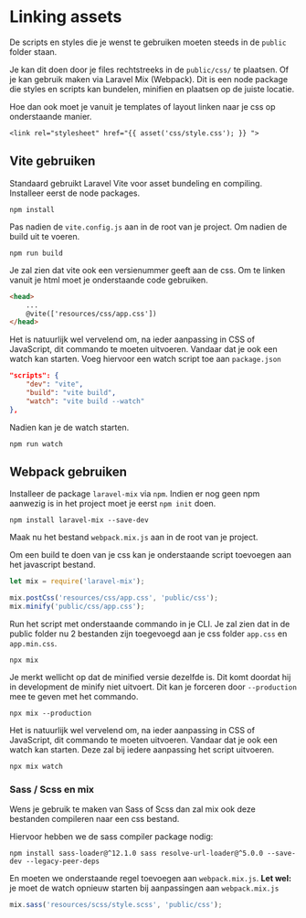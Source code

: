 # Linking assets

De scripts en styles die je wenst te gebruiken moeten steeds in de `public` folder staan.

Je kan dit doen door je files rechtstreeks in de `public/css/` te plaatsen. Of je kan gebruik maken via Laravel Mix (Webpack). Dit is een node package die styles en scripts kan bundelen, minifien en plaatsen op de juiste locatie.

Hoe dan ook moet je vanuit je templates of layout linken naar je css op onderstaande manier.
```
<link rel="stylesheet" href="{{ asset('css/style.css'); }} ">
```

## Vite gebruiken

Standaard gebruikt Laravel Vite voor asset bundeling en compiling. Installeer eerst de node packages.

``` shell
npm install
```

Pas nadien de `vite.config.js` aan in de root van je project. Om nadien de build uit te voeren.

``` shell
npm run build
```

Je zal zien dat vite ook een versienummer geeft aan de css. Om te linken vanuit je html moet je onderstaande code gebruiken.
``` html
<head>
    ...
    @vite(['resources/css/app.css'])
</head>
```

Het is natuurlijk wel vervelend om, na ieder aanpassing in CSS of JavaScript, dit commando te moeten uitvoeren. Vandaar dat je ook een watch kan starten. Voeg hiervoor een watch script toe aan `package.json`

``` json
"scripts": {
    "dev": "vite",
    "build": "vite build",
    "watch": "vite build --watch"
},
```

Nadien kan je de watch starten.

``` shell
npm run watch
```

## Webpack gebruiken

Installeer de package `laravel-mix` via `npm`. Indien er nog geen npm aanwezig is in het project moet je eerst `npm init` doen.

``` shell
npm install laravel-mix --save-dev
```

Maak nu het bestand `webpack.mix.js` aan in de root van je project.

Om een build te doen van je css kan je onderstaande script toevoegen aan het javascript bestand.

``` javascript
let mix = require('laravel-mix');

mix.postCss('resources/css/app.css', 'public/css');
mix.minify('public/css/app.css');
```

Run het script met onderstaande commando in je CLI. Je zal zien dat in de public folder nu 2 bestanden zijn toegevoegd aan je css folder `app.css` en `app.min.css`. 

``` shell
npx mix
```

Je merkt wellicht op dat de minified versie dezelfde is. Dit komt doordat hij in development de minify niet uitvoert. Dit kan je forceren door `--production` mee te geven met het commando.

``` shell
npx mix --production
```

Het is natuurlijk wel vervelend om, na ieder aanpassing in CSS of JavaScript, dit commando te moeten uitvoeren. Vandaar dat je ook een watch kan starten. Deze zal bij iedere aanpassing het script uitvoeren.

``` shell
npx mix watch
```

### Sass / Scss en mix

Wens je gebruik te maken van Sass of Scss dan zal mix ook deze bestanden compileren naar een css bestand.

Hiervoor hebben we de sass compiler package nodig:

``` shell
npm install sass-loader@^12.1.0 sass resolve-url-loader@^5.0.0 --save-dev --legacy-peer-deps
```

En moeten we onderstaande regel toevoegen aan `webpack.mix.js`.
**Let wel:** je moet de watch opnieuw starten bij aanpassingen aan `webpack.mix.js` 

``` javascript
mix.sass('resources/scss/style.scss', 'public/css');
```